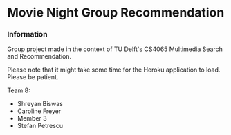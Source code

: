 # Movie Night Group Recommendation


### Information
Group project made in the context of TU Delft's CS4065 Multimedia Search and Recommendation.

Please note that it might take some time for the Heroku application to load. Please be patient. 

Team 8:
- Shreyan Biswas
- Caroline Freyer
- Member 3
- Stefan Petrescu
